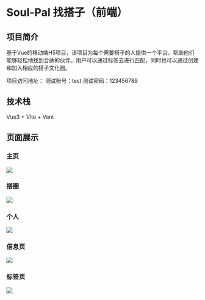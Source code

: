 # Soul-Pal 找搭子（前端）
## 项目简介
基于Vue的移动端H5项目，该项目为每个需要搭子的人提供一个平台，帮助他们能够轻松地找到合适的伙伴。用户可以通过标签去进行匹配，同时也可以通过创建和加入相应的搭子文化圈。

项目访问地址：
测试账号：test
测试密码：123456789
## 技术栈
Vue3 + Vite + Vant 
## 页面展示
### 主页
![](https://img1.imgtp.com/2023/07/15/TeWoRPZq.jpg)
### 搭圈
![](https://img1.imgtp.com/2023/07/15/7QfHAjlu.jpg)
### 个人
![](https://img1.imgtp.com/2023/07/15/Ai20R2Qv.jpg)
### 信息页
![](https://img1.imgtp.com/2023/07/15/2rjNV12d.jpg)
### 标签页
![](https://img1.imgtp.com/2023/07/15/q8AAU6I6.jpg)
